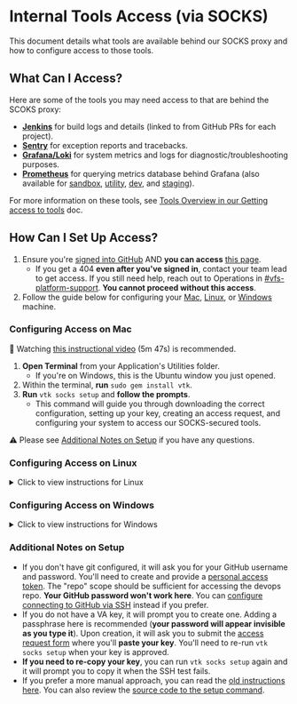 # Internal Tools Access (via SOCKS)

This document details what tools are available behind our SOCKS proxy and how to configure access to those tools.

## What Can I Access?

Here are some of the tools you may need access to that are behind the SCOKS proxy:

- **[Jenkins](http://jenkins.vfs.va.gov)** for build logs and details (linked to from GitHub PRs for each project).
- **[Sentry](http://sentry.vfs.va.gov)** for exception reports and tracebacks.
- **[Grafana/Loki](http://grafana.vfs.va.gov)** for system metrics and logs for diagnostic/troubleshooting purposes.
- **[Prometheus](http://prometheus-prod.vfs.va.gov:9090/prometheus/graph)** for querying metrics database behind Grafana (also available for [sandbox](http://prometheus-sandbox.vfs.va.gov:9090/prometheus/graph), [utility](http://prometheus-utility.vfs.va.gov:9090/prometheus/graph), [dev](http://prometheus-dev.vfs.va.gov:9090/prometheus/graph), and [staging](http://prometheus-staging.vfs.va.gov:9090/prometheus/graph)).

For more information on these tools, see [Tools Overview in our Getting access to tools](../working-with-vsp/orientation/request-access-to-tools.md#tools-overview) doc.

## How Can I Set Up Access?

1. Ensure you're [signed into GitHub](https://github.com/login) AND **you can access** [this page](https://github.com/department-of-veterans-affairs/devops).
   - If you get a 404 **even after you've signed in**, contact your team lead to get access. If you still need help, reach out to Operations in [#vfs-platform-support](https://dsva.slack.com/archives/CBU0KDSB1). **You cannot proceed without this access**.
1. Follow the guide below for configuring your [Mac](#configuring-access-on-mac), [Linux](#configuring-access-on-linux), or [Windows](#configuring-access-on-windows) machine.

### Configuring Access on Mac

:cinema: Watching [this instructional video](https://www.youtube.com/watch?v=cpj2NPLoXhA) (5m 47s) is recommended.

1. **Open Terminal** from your Application's Utilities folder.
   - If you're on Windows, this is the Ubuntu window you just opened.
1. Within the terminal, **run** `sudo gem install vtk`.
1. **Run** `vtk socks setup` and **follow the prompts**.
   - This command will guide you through downloading the correct configuration, setting up your key, creating an access request, and configuring your system to access our SOCKS-secured tools.

:warning: Please see [Additional Notes on Setup](#additional-notes-on-setup) if you have any questions.

### Configuring Access on Linux
<details>
  <summary>Click to view instructions for Linux</summary>

:cinema: Watching [this instructional video](https://www.youtube.com/watch?v=cpj2NPLoXhA) (5m 47s) is recommended. There's a Ubuntu demo at the end of the video.

1. **Install ruby** by running `sudo apt update && sudo apt install ruby`.
   - If you already have a version of ruby installed, you can skip this step.
1. Follow the instructions on [Configuring Access on Mac](#configuring-access-on-mac).
</details>

### Configuring Access on Windows

<details>
  <summary>Click to view instructions for Windows</summary>

:cinema: Watching [this instructional video](https://youtu.be/4MHlX39dCwA) (4m 45s) is recommended.

1. **Enable WSL** and reboot.
   1. In Windows Search, search "**features**" and open "**Turn Windows features on or off**".
   1. Enable "**Windows Subsystem for Linux**" and click "**OK**". It will ask you to **reboot**.
1. **Install** and **open Ubuntu**.
   1. In Windows Search, search "**store**" and open "**Microsoft Store**".
   1. In Microsoft Store, search "**Ubuntu**" and click "**Ubuntu 20.04 LTS**".
   1. Click the "**Install**" or "**Get**" button.
      - You do not need to login if prompted. It may take a moment for the download to begin.
   1. Once the download is finished, in Windows Search, **search and open "Ubuntu"**.
      - On first open, it will ask you to **create a user/password**.
1. Follow the instructions on [Configuring Access on Linux](#configuring-access-on-linux).
</details>

### Additional Notes on Setup

- If you don't have git configured, it will ask you for your GitHub username and password. You'll need to create and provide a [personal access token](https://docs.github.com/en/github/authenticating-to-github/keeping-your-account-and-data-secure/creating-a-personal-access-token). The "repo" scope should be sufficient for accessing the devops repo. **Your GitHub password won't work here**. You can [configure connecting to GitHub via SSH](https://docs.github.com/en/github/authenticating-to-github/connecting-to-github-with-ssh) instead if you prefer.
- If you do not have a VA key, it will prompt you to create one. Adding a passphrase here is recommended (**your password will appear invisible as you type it**). Upon creation, it will ask you to submit the [access request form](https://github.com/department-of-veterans-affairs/va.gov-team/issues/new?assignees=&labels=external-request%2C+operations%2C+ops-access-request&template=Environment-Access-Request-Template.md&title=Access+for+%5Bindividual%5D) where you'll **paste your key**. You'll need to re-run `vtk socks setup` when your key is approved.
- **If you need to re-copy your key**, you can run `vtk socks setup` again and it will prompt you to copy it when the SSH test fails.
- If you prefer a more manual approach, you can read the [old instructions here](internal-tools-old.md). You can also review the [source code to the setup command](https://github.com/department-of-veterans-affairs/vtk/blob/master/lib/vtk/commands/socks/setup.rb#L34-L43).
